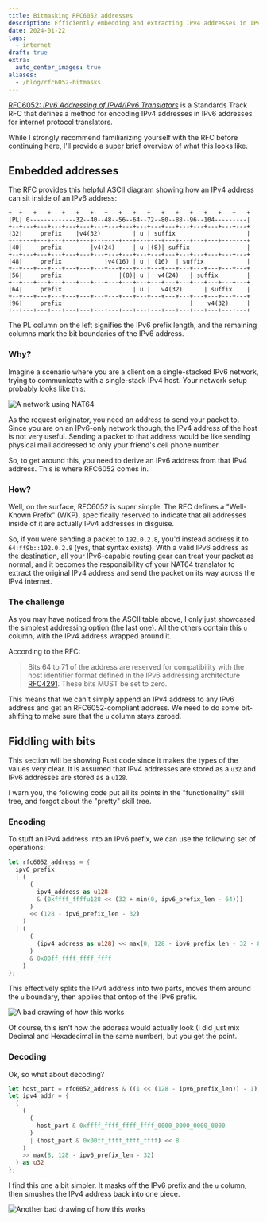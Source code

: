 ```yaml
---
title: Bitmasking RFC6052 addresses
description: Efficiently embedding and extracting IPv4 addresses in IPv6 addresses
date: 2024-01-22
tags:
  - internet
draft: true
extra:
  auto_center_images: true
aliases:
  - /blog/rfc6052-bitmasks
---
```


[RFC6052: *IPv6 Addressing of IPv4/IPv6 Translators*](https://datatracker.ietf.org/doc/html/rfc6052) is a Standards Track RFC that defines a method for encoding IPv4 addresses in IPv6 addresses for internet protocol translators.

While I strongly recommend familiarizing yourself with the RFC before continuing here, I'll provide a super brief overview of what this looks like.

## Embedded addresses

The RFC provides this helpful ASCII diagram showing how an IPv4 address can sit inside of an IPv6 address:

```text
+--+---+---+---+---+---+---+---+---+---+---+---+---+---+---+---+---+
|PL| 0-------------32--40--48--56--64--72--80--88--96--104---------|
+--+---+---+---+---+---+---+---+---+---+---+---+---+---+---+---+---+
|32|     prefix    |v4(32)         | u | suffix                    |
+--+---+---+---+---+---+---+---+---+---+---+---+---+---+---+---+---+
|40|     prefix        |v4(24)     | u |(8)| suffix                |
+--+---+---+---+---+---+---+---+---+---+---+---+---+---+---+---+---+
|48|     prefix            |v4(16) | u | (16)  | suffix            |
+--+---+---+---+---+---+---+---+---+---+---+---+---+---+---+---+---+
|56|     prefix                |(8)| u |  v4(24)   | suffix        |
+--+---+---+---+---+---+---+---+---+---+---+---+---+---+---+---+---+
|64|     prefix                    | u |   v4(32)      | suffix    |
+--+---+---+---+---+---+---+---+---+---+---+---+---+---+---+---+---+
|96|     prefix                                    |    v4(32)     |
+--+---+---+---+---+---+---+---+---+---+---+---+---+---+---+---+---+
```

The PL column on the left signifies the IPv6 prefix length, and the remaining columns mark the bit boundaries of the IPv6 address.

### Why?

Imagine a scenario where you are a client on a single-stacked IPv6 network, trying to communicate with a single-stack IPv4 host. Your network setup probably looks like this:

![A network using NAT64](/images/drawings/rfc6052-bitmasks/NAT64-setup.png)

As the request originator, you need an address to send your packet to. Since you are on an IPv6-only network though, the IPv4 address of the host is not very useful. Sending a packet to that address would be like sending physical mail addressed to only your friend's cell phone number.

So, to get around this, you need to derive an IPv6 address from that IPv4 address. This is where RFC6052 comes in.

### How?

Well, on the surface, RFC6052 is super simple. The RFC defines a "Well-Known Prefix" (WKP), specifically reserved to indicate that all addresses inside of it are actually IPv4 addresses in disguise.

So, if you were sending a packet to `192.0.2.8`, you'd instead address it to `64:ff9b::192.0.2.8` (yes, that syntax exists). With a valid IPv6 address as the destination, all your IPv6-capable routing gear can treat your packet as normal, and it becomes the responsibility of your NAT64 translator to extract the original IPv4 address and send the packet on its way across the IPv4 internet.

### The challenge

As you may have noticed from the ASCII table above, I only just showcased the simplest addressing option (the last one). All the others contain this `u` column, with the IPv4 address wrapped around it. 

According to the RFC:

> Bits 64 to 71 of the address are reserved for compatibility with the host identifier format defined in the
> IPv6 addressing architecture [RFC4291](https://datatracker.ietf.org/doc/html/rfc4291).
> These bits MUST be set to zero.

This means that we can't simply append an IPv4 address to any IPv6 address and get an RFC6052-compliant address. We need to do some bit-shifting to make sure that the `u` column stays zeroed.

## Fiddling with bits

This section will be showing Rust code since it makes the types of the values very clear.
It is assumed that IPv4 addresses are stored as a `u32` and IPv6 addresses are stored as a `u128`.

I warn you, the following code put all its points in the "functionality" skill tree, and forgot about the "pretty" skill tree.

### Encoding

To stuff an IPv4 address into an IPv6 prefix, we can use the following set of operations:

```rust
let rfc6052_address = {
  ipv6_prefix
  | (
      (
        ipv4_address as u128 
        & (0xffff_ffffu128 << (32 + min(0, ipv6_prefix_len - 64)))
      )
      << (128 - ipv6_prefix_len - 32)
    )
  | (
      (
        (ipv4_address as u128) << max(0, 128 - ipv6_prefix_len - 32 - 8)
      ) 
      & 0x00ff_ffff_ffff_ffff
    )
};
```

This effectively splits the IPv4 address into two parts, moves them around the `u` boundary, then applies that ontop of the IPv6 prefix.

![A bad drawing of how this works](/images/drawings/rfc6052-bitmasks/ipv4-embed.png)

Of course, this isn't how the address would actually look (I did just mix Decimal and Hexadecimal in the same number), but you get the point.

### Decoding

Ok, so what about decoding?

```rust
let host_part = rfc6052_address & ((1 << (128 - ipv6_prefix_len)) - 1);
let ipv4_addr = {
  (
    (
      (
        host_part & 0xffff_ffff_ffff_ffff_0000_0000_0000_0000
      )
      | (host_part & 0x00ff_ffff_ffff_ffff) << 8
    )
    >> max(8, 128 - ipv6_prefix_len - 32)
  ) as u32
};
```

I find this one a bit simpler. It masks off the IPv6 prefix and the `u` column, then smushes the IPv4 address back into one piece.

![Another bad drawing of how this works](/images/drawings/rfc6052-bitmasks/ipv4-extract.png)

